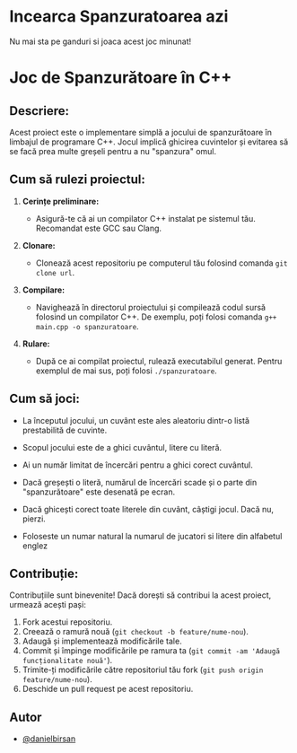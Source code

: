 
# Incearca Spanzuratoarea azi

Nu mai sta pe ganduri si joaca acest joc minunat!


# Joc de Spanzurătoare în C++


## Descriere:

Acest proiect este o implementare simplă a jocului de spanzurătoare în limbajul de programare C++. Jocul implică ghicirea cuvintelor și evitarea să se facă prea multe greșeli pentru a nu "spanzura" omul.

## Cum să rulezi proiectul:

1. **Cerințe preliminare:**
   - Asigură-te că ai un compilator C++ instalat pe sistemul tău. Recomandat este GCC sau Clang.

2. **Clonare:**
   - Clonează acest repositoriu pe computerul tău folosind comanda `git clone url`.

3. **Compilare:**
   - Navighează în directorul proiectului și compilează codul sursă folosind un compilator C++. De exemplu, poți folosi comanda `g++ main.cpp -o spanzuratoare`.

4. **Rulare:**
   - După ce ai compilat proiectul, rulează executabilul generat. Pentru exemplul de mai sus, poți folosi `./spanzuratoare`.

## Cum să joci:

- La începutul jocului, un cuvânt este ales aleatoriu dintr-o listă prestabilită de cuvinte.
- Scopul jocului este de a ghici cuvântul, litere cu literă.
- Ai un număr limitat de încercări pentru a ghici corect cuvântul.
- Dacă greșești o literă, numărul de încercări scade și o parte din "spanzurătoare" este desenată pe ecran.
- Dacă ghicești corect toate literele din cuvânt, câștigi jocul. Dacă nu, pierzi.

- Foloseste un numar natural la numarul de jucatori si litere din alfabetul englez

## Contribuție:

Contribuțiile sunt binevenite! Dacă dorești să contribui la acest proiect, urmează acești pași:

1. Fork acestui repositoriu.
2. Creează o ramură nouă (`git checkout -b feature/nume-nou`).
3. Adaugă și implementează modificările tale.
4. Commit și împinge modificările pe ramura ta (`git commit -am 'Adaugă funcționalitate nouă'`).
5. Trimite-ți modificările către repositoriul tău fork (`git push origin feature/nume-nou`).
6. Deschide un pull request pe acest repositoriu.


## Autor

- [@danielbirsan](https://github.com/danielbirsan)

